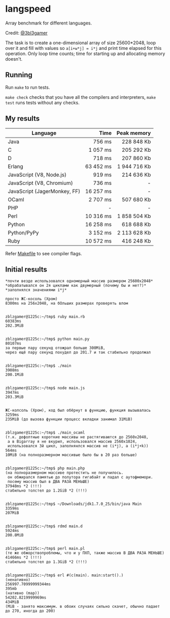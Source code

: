 langspeed
=========

Array benchmark for different languages.

Credit: [@3bl3gamer](https://github.com/3bl3gamer)

The task is to create a one-dimensional array of size 25600\*2048, loop over it and fill with values so `a[i+w*j] = i*j` and print time elapsed for this operation. Only loop time counts; time for starting up and allocating memory doesn't.


Running
-------

Run `make` to run tests.

`make check` checks that you have all the compilers and interpreters, `make test` runs tests without any checks.


My results
----------

Language                     | Time       | Peak memory
-----------------------------|-----------:|-------------:
Java                         |    756  ms |   228 848  Kb
C                            |  1 057  ms |   205 292  Kb
D                            |    718  ms |   207 860  Kb
Erlang                       | 63 452  ms | 1 944 716  Kb
JavaScript (V8, Node.js)     |    919  ms |   214 636  Kb
JavaScript (V8, Chromium)    |    736  ms |         -
JavaScript (JagerMonkey, FF) | 16 257  ms |         -
OCaml                        |  2 707  ms |   507 680  Kb
PHP                          |      -     |         -
Perl                         | 10 316  ms | 1 858 504  Kb
Python                       | 16 258  ms |   618 688  Kb
Python/PyPy                  |  3 152  ms | 2 113 628  Kb
Ruby                         | 10 572  ms |   416 248  Kb

Refer [Makefile](Makefile) to see compiler flags.


Initial results
---------------

```
*почти везде использовался одномерный массив размером 25600x2048*
*обрабатывался он 2я циклами как двумерный (почему бы и нет?)*
*заполнялся значениями i*j*

просто ЖС-косоль (Хром)
8300ms на 256x2048, на бОльших размерах проверять влом


zblzgamer@1225c:~/tmp$ ruby main.rb
60383ms
202.3MiB


zblzgamer@1225c:~/tmp$ python main.py
80107ms
за первые пару секунд отожрал больше 300MiB,
через ещё пару секунд похудел до 201.7 и так стабильно продолжал


zblzgamer@1225c:~/tmp$ ./main
3908ms
200.1MiB


zblzgamer@1225c:~/tmp$ node main.js
3947ms
203.3MiB


ЖС-колсоль (Хром), код был обёрнут в функцию, функция вызывалась
3259ms
235MiB (до вызова функции процесс вкладки занимал 31MiB)


zblzgamer@1225c:~/tmp$ ./main_ocaml
(т.к. дефолтные короткие массивы не растягиваются до 2560x2048,
 а в Bigarray я не вкурил, использовался массив 2560х1024,
 использовался 3й цикл, заполнянлся массив не (i*j), а (i*j+k))
564ms
10MiB (на полноразмерном массивые было бы в 20 раз больше)


zblzgamer@1225c:~/tmp$ php main.php
(на полноразмерном массиве протестить не получилось.
 он обжирался памятью до полутора гигабайт и падал с аутофмемори.
 посему массив был в ДВА РАЗА МЕНЬШЕ)
37948ms *2 (!!!)
стабильно толстел до 1.2GiB *2 (!!!)


zblzgamer@1225c:~/tmp$ ~/Downloads/jdk1.7.0_25/bin/java Main
3359ms
207MiB


zblzgamer@1225c:~/tmp$ rdmd main.d
5924ms
200.8MiB


zblzgamer@1225c:~/tmp$ perl main.pl
(те же обжорствопроблемы, что и у ПХП, также массив В ДВА РАЗА МЕНЬШЕ)
41466ms *2 (!!!)
стабильно толстел до 1.3GiB *2 (!!!)


zblzgamer@1225c:~/tmp$ erl #(c(main). main:start().)
(ненативно)
256997.70999999344ms
395mb
(нативно (map))
54202.8219999969ms
434MiB
(MiB - занято максимум. в обоих случаях сильно скачет, обычно падает до 270, иногда до 200)
```

